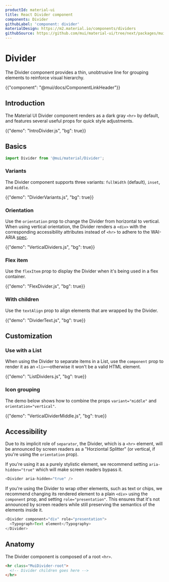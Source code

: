 ```yaml
---
productId: material-ui
title: React Divider component
components: Divider
githubLabel: 'component: divider'
materialDesign: https://m2.material.io/components/dividers
githubSource: https://github.com/mui/material-ui/tree/next/packages/mui-material/src/Divider
---
```


# Divider

<p class="description">The Divider component provides a thin, unobtrusive line for grouping elements to reinforce visual hierarchy.</p>

{{"component": "@mui/docs/ComponentLinkHeader"}}

## Introduction

The Material UI Divider component renders as a dark gray `<hr>` by default, and features several useful props for quick style adjustments.

{{"demo": "IntroDivider.js", "bg": true}}

## Basics

```jsx
import Divider from '@mui/material/Divider';
```

### Variants

The Divider component supports three variants: `fullWidth` (default), `inset`, and `middle`.

{{"demo": "DividerVariants.js", "bg": true}}

### Orientation

Use the `orientation` prop to change the Divider from horizontal to vertical. When using vertical orientation, the Divider renders a `<div>` with the corresponding accessibility attributes instead of `<hr>` to adhere to the WAI-ARIA [spec](https://www.w3.org/TR/wai-aria-1.2/#separator).

{{"demo": "VerticalDividers.js", "bg": true}}

### Flex item

Use the `flexItem` prop to display the Divider when it's being used in a flex container.

{{"demo": "FlexDivider.js", "bg": true}}

### With children

Use the `textAlign` prop to align elements that are wrapped by the Divider.

{{"demo": "DividerText.js", "bg": true}}

## Customization

### Use with a List

When using the Divider to separate items in a List, use the `component` prop to render it as an `<li>`—otherwise it won't be a valid HTML element.

{{"demo": "ListDividers.js", "bg": true}}

### Icon grouping

The demo below shows how to combine the props `variant="middle"` and `orientation="vertical"`.

{{"demo": "VerticalDividerMiddle.js", "bg": true}}

## Accessibility

Due to its implicit role of `separator`, the Divider, which is a `<hr>` element, will be announced by screen readers as a "Horziontal Splitter" (or vertical, if you're using the `orientation` prop).

If you're using it as a purely stylistic element, we recommend setting `aria-hidden="true"` which will make screen readers bypass it.

```js
<Divider aria-hidden="true" />
```

If you're using the Divider to wrap other elements, such as text or chips, we recommend changing its rendered element to a plain `<div>` using the `component` prop, and setting `role="presentation"`.
This ensures that it's not announced by screen readers while still preserving the semantics of the elements inside it.

```js
<Divider component="div" role="presentation">
  <Typograph>Text element</Typography>
</Divider>
```

## Anatomy

The Divider component is composed of a root `<hr>`.

```html
<hr class="MuiDivider-root">
  <!-- Divider children goes here -->
</hr>
```
